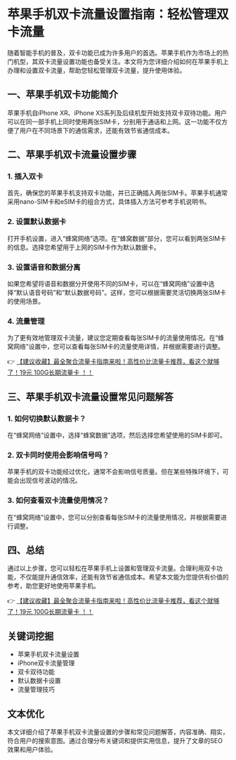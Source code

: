 # 苹果手机双卡流量设置指南：轻松管理双卡流量

随着智能手机的普及，双卡功能已成为许多用户的首选。苹果手机作为市场上的热门机型，其双卡流量设置功能也备受关注。本文将为您详细介绍如何在苹果手机上办理和设置双卡流量，帮助您轻松管理双卡流量，提升使用体验。

## 一、苹果手机双卡功能简介

苹果手机自iPhone XR、iPhone XS系列及后续机型开始支持双卡双待功能。用户可以在同一部手机上同时使用两张SIM卡，分别用于通话和上网。这一功能不仅方便了用户在不同场景下的通信需求，还能有效节省通信成本。

## 二、苹果手机双卡流量设置步骤

### 1. 插入双卡

首先，确保您的苹果手机支持双卡功能，并已正确插入两张SIM卡。苹果手机通常采用nano-SIM卡和eSIM卡的组合方式，具体插入方法可参考手机说明书。

### 2. 设置默认数据卡

打开手机设置，进入“蜂窝网络”选项。在“蜂窝数据”部分，您可以看到两张SIM卡的信息。选择您希望用于上网的SIM卡作为默认数据卡。

### 3. 设置语音和数据分离

如果您希望将语音和数据分开使用不同的SIM卡，可以在“蜂窝网络”设置中选择“默认语音号码”和“默认数据号码”。这样，您可以根据需要灵活切换两张SIM卡的使用场景。

### 4. 流量管理

为了更有效地管理双卡流量，建议您定期查看每张SIM卡的流量使用情况。在“蜂窝网络”设置中，您可以查看每张SIM卡的流量使用详情，并根据需要进行调整。

👉 [【建议收藏】最全聚合流量卡指南来啦！高性价比流量卡推荐，看这个就够了！19元 100G长期流量卡 ！！](https://bit.ly/Liuliangka)

## 三、苹果手机双卡流量设置常见问题解答

### 1. 如何切换默认数据卡？

在“蜂窝网络”设置中，选择“蜂窝数据”选项，然后选择您希望使用的SIM卡即可。

### 2. 双卡同时使用会影响信号吗？

苹果手机的双卡功能经过优化，通常不会影响信号质量。但在某些特殊环境下，可能会出现信号波动的情况。

### 3. 如何查看双卡流量使用情况？

在“蜂窝网络”设置中，您可以分别查看每张SIM卡的流量使用情况，并根据需要进行调整。

## 四、总结

通过以上步骤，您可以轻松在苹果手机上设置和管理双卡流量。合理利用双卡功能，不仅能提升通信效率，还能有效节省通信成本。希望本文能为您提供有价值的参考，助您更好地使用苹果手机。

👉 [【建议收藏】最全聚合流量卡指南来啦！高性价比流量卡推荐，看这个就够了！19元 100G长期流量卡 ！！](https://bit.ly/Liuliangka)

## 关键词挖掘

- 苹果手机双卡流量设置
- iPhone双卡流量管理
- 双卡双待功能
- 默认数据卡设置
- 流量管理技巧

## 文本优化

本文详细介绍了苹果手机双卡流量设置的步骤和常见问题解答，内容准确、翔实，符合用户的搜索意图。通过合理分布关键词和提供实用信息，提升了文章的SEO效果和用户体验。